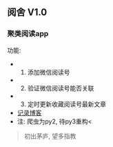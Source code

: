 ## 阅舍 V1.0

### 聚类阅读app
功能:
* 1. 添加微信阅读号
* 2. 验证微信阅读号能否关联
* 3. 定时更新收藏阅读号最新文章
* [记录博客][1]
* 注: 爬虫为py2, 待py3重构<
>初出茅庐, 望多指教

[1]: http://blog.wususu.cn/2016/10/13/%E9%98%85%E8%88%8D%E4%B8%80%E8%81%9A%E7%B1%BB%E9%98%85%E8%AF%BBwebapp%E5%AE%9E%E7%8E%B0/